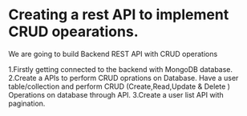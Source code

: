 # Creating a rest API to implement CRUD opearations.
We are going to build Backend REST API with CRUD operations

1.Firstly getting connected to the backend with MongoDB database.
2.Create a APIs to perform CRUD oprations on Database. Have a user table/collection and perform CRUD (Create,Read,Update & Delete ) Operations on database through API.
3.Create a user list API with pagination.

